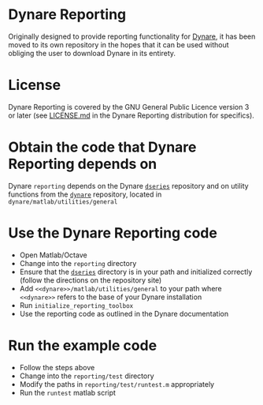 # Dynare Reporting

Originally designed to provide reporting functionality for
[Dynare](https://www.dynare.org), it has been moved to its own repository in the
hopes that it can be used without obliging the user to download Dynare in its
entirety.

# License

Dynare Reporting is covered by the GNU General Public Licence version 3 or
later (see [LICENSE.md](LICENSE.md) in the Dynare Reporting distribution for
specifics).

# Obtain the code that Dynare Reporting depends on

Dynare ```reporting``` depends on the Dynare
[```dseries```](https://git.dynare.org/Dynare/dseries) repository and on
utility functions from the [```dynare```](https://git.dynare.org/Dynare/dynare)
repository, located in ```dynare/matlab/utilities/general```

# Use the Dynare Reporting code

- Open Matlab/Octave
- Change into the ```reporting``` directory
- Ensure that the [```dseries```](https://git.dynare.org/Dynare/dseries)
  directory is in your path and initialized correctly (follow the directions on
  the repository site)
- Add ```<<dynare>>/matlab/utilities/general``` to your path where
  ```<<dynare>>``` refers to the base of your Dynare installation
- Run ```initialize_reporting_toolbox```
- Use the reporting code as outlined in the Dynare documentation

# Run the example code

- Follow the steps above
- Change into the ```reporting/test``` directory
- Modify the paths in ```reporting/test/runtest.m``` appropriately
- Run the ```runtest``` matlab script
